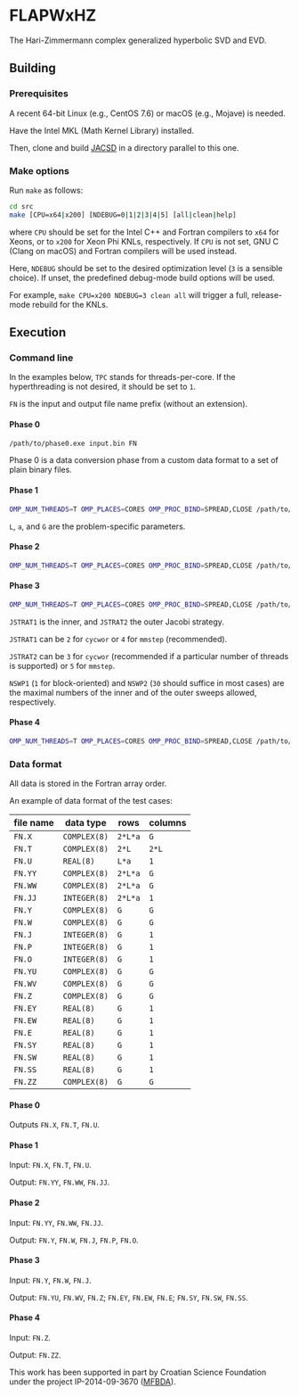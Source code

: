 # FLAPWxHZ
The Hari-Zimmermann complex generalized hyperbolic SVD and EVD.

## Building

### Prerequisites

A recent 64-bit Linux (e.g., CentOS 7.6) or macOS (e.g., Mojave) is needed.

Have the Intel MKL (Math Kernel Library) installed.

Then, clone and build [JACSD](https://github.com/venovako/JACSD) in a directory parallel to this one.

### Make options

Run ``make`` as follows:
```bash
cd src
make [CPU=x64|x200] [NDEBUG=0|1|2|3|4|5] [all|clean|help]
```
where ``CPU`` should be set for the Intel C++ and Fortran compilers to ``x64`` for Xeons, or to ``x200`` for Xeon Phi KNLs, respectively.
If ``CPU`` is not set, GNU C (Clang on macOS) and Fortran compilers will be used instead.

Here, ``NDEBUG`` should be set to the desired optimization level (``3`` is a sensible choice).
If unset, the predefined debug-mode build options will be used.

For example, ``make CPU=x200 NDEBUG=3 clean all`` will trigger a full, release-mode rebuild for the KNLs.

## Execution

### Command line

In the examples below, ``TPC`` stands for threads-per-core.
If the hyperthreading is not desired, it should be set to ``1``.

``FN`` is the input and output file name prefix (without an extension).

#### Phase 0

```bash
/path/to/phase0.exe input.bin FN
```

Phase 0 is a data conversion phase from a custom data format to a set of plain binary files.

#### Phase 1

```bash
OMP_NUM_THREADS=T OMP_PLACES=CORES OMP_PROC_BIND=SPREAD,CLOSE /path/to/phase1.exe FN L a G TPC
```

``L``, ``a``, and ``G`` are the problem-specific parameters.

#### Phase 2

```bash
OMP_NUM_THREADS=T OMP_PLACES=CORES OMP_PROC_BIND=SPREAD,CLOSE /path/to/phase2.exe FN M N TPC
```

#### Phase 3

```bash
OMP_NUM_THREADS=T OMP_PLACES=CORES OMP_PROC_BIND=SPREAD,CLOSE /path/to/phase3.exe FN M N TPC JSTRAT1 NSWP1 JSTRAT2 NSWP2
```

``JSTRAT1`` is the inner, and ``JSTRAT2`` the outer Jacobi strategy.

``JSTRAT1`` can be ``2`` for ``cycwor`` or ``4`` for ``mmstep`` (recommended).

``JSTRAT2`` can be ``3`` for ``cycwor`` (recommended if a particular number of threads is supported) or ``5`` for ``mmstep``.

``NSWP1`` (``1`` for block-oriented) and ``NSWP2`` (``30`` should suffice in most cases) are the maximal numbers of the inner and of the outer sweeps allowed, respectively.

#### Phase 4

```bash
OMP_NUM_THREADS=T OMP_PLACES=CORES OMP_PROC_BIND=SPREAD,CLOSE /path/to/phase4.exe FN N TPC
```

### Data format

All data is stored in the Fortran array order.

An example of data format of the test cases:

| file name |      data type |      rows | columns |
| --------- | -------------- | --------- | ------- |
| ``FN.X``  | ``COMPLEX(8)`` | ``2*L*a`` | ``G``   |
| ``FN.T``  | ``COMPLEX(8)`` | ``2*L``   | ``2*L`` |
| ``FN.U``  |    ``REAL(8)`` | ``L*a``   | ``1``   |
| ``FN.YY`` | ``COMPLEX(8)`` | ``2*L*a`` | ``G``   |
| ``FN.WW`` | ``COMPLEX(8)`` | ``2*L*a`` | ``G``   |
| ``FN.JJ`` | ``INTEGER(8)`` | ``2*L*a`` | ``1``   |
| ``FN.Y``  | ``COMPLEX(8)`` | ``G``     | ``G``   |
| ``FN.W``  | ``COMPLEX(8)`` | ``G``     | ``G``   |
| ``FN.J``  | ``INTEGER(8)`` | ``G``     | ``1``   |
| ``FN.P``  | ``INTEGER(8)`` | ``G``     | ``1``   |
| ``FN.O``  | ``INTEGER(8)`` | ``G``     | ``1``   |
| ``FN.YU`` | ``COMPLEX(8)`` | ``G``     | ``G``   |
| ``FN.WV`` | ``COMPLEX(8)`` | ``G``     | ``G``   |
| ``FN.Z``  | ``COMPLEX(8)`` | ``G``     | ``G``   |
| ``FN.EY`` |    ``REAL(8)`` | ``G``     | ``1``   |
| ``FN.EW`` |    ``REAL(8)`` | ``G``     | ``1``   |
| ``FN.E``  |    ``REAL(8)`` | ``G``     | ``1``   |
| ``FN.SY`` |    ``REAL(8)`` | ``G``     | ``1``   |
| ``FN.SW`` |    ``REAL(8)`` | ``G``     | ``1``   |
| ``FN.SS`` |    ``REAL(8)`` | ``G``     | ``1``   |
| ``FN.ZZ`` | ``COMPLEX(8)`` | ``G``     | ``G``   |

#### Phase 0

Outputs ``FN.X``, ``FN.T``, ``FN.U``.

#### Phase 1

Input: ``FN.X``, ``FN.T``, ``FN.U``.

Output: ``FN.YY``, ``FN.WW``, ``FN.JJ``.

#### Phase 2

Input: ``FN.YY``, ``FN.WW``, ``FN.JJ``.

Output: ``FN.Y``, ``FN.W``, ``FN.J``, ``FN.P``, ``FN.O``.

#### Phase 3

Input: ``FN.Y``, ``FN.W``, ``FN.J``.

Output: ``FN.YU``, ``FN.WV``, ``FN.Z``; ``FN.EY``, ``FN.EW``, ``FN.E``; ``FN.SY``, ``FN.SW``, ``FN.SS``.

#### Phase 4

Input: ``FN.Z``.

Output: ``FN.ZZ``.

This work has been supported in part by Croatian Science Foundation under the project IP-2014-09-3670 ([MFBDA](https://web.math.pmf.unizg.hr/mfbda/)).
